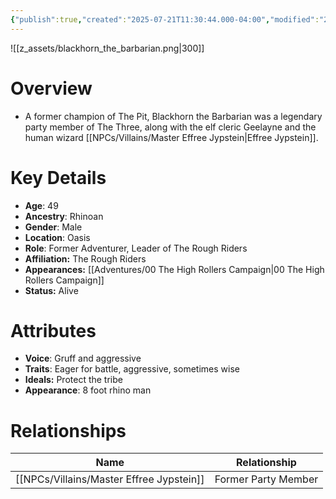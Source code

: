 ```yaml
---
{"publish":true,"created":"2025-07-21T11:30:44.000-04:00","modified":"2025-10-17T10:19:36.855-04:00","cssclasses":""}
---
```


![[z_assets/blackhorn_the_barbarian.png|300]]

# Overview
- A former champion of The Pit, Blackhorn the Barbarian was a legendary party member of The Three, along with the elf cleric Geelayne and the human wizard [[NPCs/Villains/Master Effree Jypstein\|Effree Jypstein]].

# Key Details
- **Age**: 49
- **Ancestry**: Rhinoan
- **Gender**: Male
- **Location**: Oasis
- **Role**: Former Adventurer, Leader of The Rough Riders
- **Affiliation:** The Rough Riders
- **Appearances:** [[Adventures/00 The High Rollers Campaign\|00 The High Rollers Campaign]]
- **Status:** Alive

# Attributes
- **Voice**: Gruff and aggressive
- **Traits**: Eager for battle, aggressive, sometimes wise
- **Ideals:** Protect the tribe
- **Appearance**: 8 foot rhino man

# Relationships

| Name                       | Relationship        |
| -------------------------- | ------------------- |
| [[NPCs/Villains/Master Effree Jypstein]] | Former Party Member |
